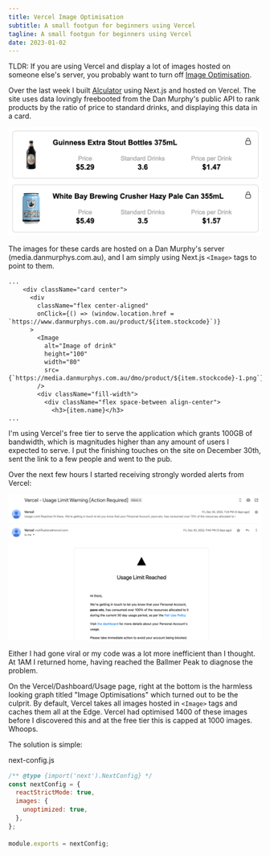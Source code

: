 ```yaml
---
title: Vercel Image Optimisation
subtitle: A small footgun for beginners using Vercel
tagline: A small footgun for beginners using Vercel
date: 2023-01-02
---
```


TLDR: If you are using Vercel and display a lot of images hosted on someone else's server, you probably want to turn off [Image Optimisation](https://vercel.com/docs/concepts/image-optimization).

Over the last week I built [Alculator](https://alculator.zachmanson.com) using Next.js and hosted on Vercel. The site uses data lovingly freebooted from the Dan Murphy's public API to rank products by the ratio of price to standard drinks, and displaying this data in a card.

![](cards.png)

The images for these cards are hosted on a Dan Murphy's server (media.danmurphys.com.au), and I am simply using Next.js `<Image>` tags to point to them.

```tsx
...
    <div className="card center">
      <div
        className="flex center-aligned"
        onClick={() => (window.location.href = `https://www.danmurphys.com.au/product/${item.stockcode}`)}
      >
        <Image
          alt="Image of drink"
          height="100"
          width="80"
          src={`https://media.danmurphys.com.au/dmo/product/${item.stockcode}-1.png`}
        />
        <div className="fill-width">
          <div className="flex space-between align-center">
            <h3>{item.name}</h3>
...
```

I'm using Vercel's free tier to serve the application which grants 100GB of bandwidth, which is magnitudes higher than any amount of users I expected to serve. I put the finishing touches on the site on December 30th, sent the link to a few people and went to the pub.

Over the next few hours I started receiving strongly worded alerts from Vercel:

![](warnings.png)

Either I had gone viral or my code was a lot more inefficient than I thought. At 1AM I returned home, having reached the Ballmer Peak to diagnose the problem.

On the Vercel/Dashboard/Usage page, right at the bottom is the harmless looking graph titled "Image Optimisations" which turned out to be the culprit. By default, Vercel takes all images hosted in `<Image>` tags and caches them all at the Edge. Vercel had optimised 1400 of these images before I discovered this and at the free tier this is capped at 1000 images. Whoops.

The solution is simple:

<p class="filename">next-config.js</p>

```js
/** @type {import('next').NextConfig} */
const nextConfig = {
  reactStrictMode: true,
  images: {
    unoptimized: true,
  },
};

module.exports = nextConfig;
```
